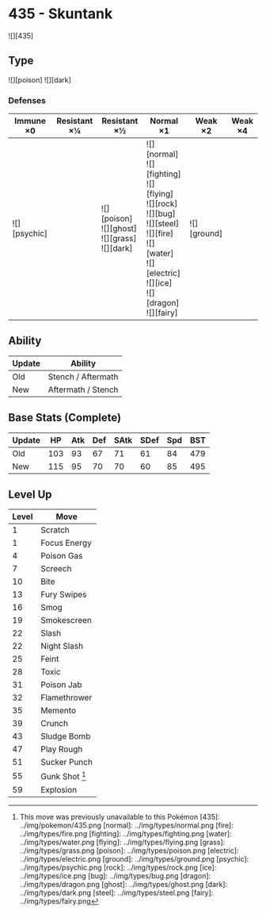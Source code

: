 # 435 - Skuntank
![][435]

## Type

![][poison]  ![][dark]

### Defenses

Immune ×0        | Resistant ×¼ | Resistant ×½                                             | Normal ×1                                                                                                                                                                   | Weak ×2         | Weak ×4
---              | ---          | ---                                                      | ---                                                                                                                                                                         | ---             | ---
![][psychic]<br> | &nbsp;       | ![][poison]<br>![][ghost]<br>![][grass]<br>![][dark]<br> | ![][normal]<br>![][fighting]<br>![][flying]<br>![][rock]<br>![][bug]<br>![][steel]<br>![][fire]<br>![][water]<br>![][electric]<br>![][ice]<br>![][dragon]<br>![][fairy]<br> | ![][ground]<br> | &nbsp;

## Ability

Update | Ability
---    | ---
Old    | Stench / Aftermath
New    | Aftermath / Stench

## Base Stats (Complete)

Update | HP  | Atk | Def | SAtk | SDef | Spd | BST
---    | --- | --- | --- | ---  | ---  | --- | ---
Old    | 103 | 93  | 67  | 71   | 61   | 84  | 479
New    | 115 | 95  | 70  | 70   | 60   | 85  | 495

## Level Up

Level | Move
---   | ---
1     | Scratch
1     | Focus Energy
4     | Poison Gas
7     | Screech
10    | Bite
13    | Fury Swipes
16    | Smog
19    | Smokescreen
22    | Slash
22    | Night Slash
25    | Feint
28    | Toxic
31    | Poison Jab
32    | Flamethrower
35    | Memento
39    | Crunch
43    | Sludge Bomb
47    | Play Rough
51    | Sucker Punch
55    | Gunk Shot [^1]
59    | Explosion

[^1]: This move was previously unavailable to this Pokémon
[435]: ../img/pokemon/435.png
[normal]: ../img/types/normal.png
[fire]: ../img/types/fire.png
[fighting]: ../img/types/fighting.png
[water]: ../img/types/water.png
[flying]: ../img/types/flying.png
[grass]: ../img/types/grass.png
[poison]: ../img/types/poison.png
[electric]: ../img/types/electric.png
[ground]: ../img/types/ground.png
[psychic]: ../img/types/psychic.png
[rock]: ../img/types/rock.png
[ice]: ../img/types/ice.png
[bug]: ../img/types/bug.png
[dragon]: ../img/types/dragon.png
[ghost]: ../img/types/ghost.png
[dark]: ../img/types/dark.png
[steel]: ../img/types/steel.png
[fairy]: ../img/types/fairy.png
